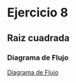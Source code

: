 # Ejercicio 8

## Raiz cuadrada

### Diagrama de Flujo 

[Diagrama de Flujo](Diagrama.png "Diagrama de Flujo")